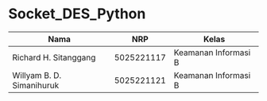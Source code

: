 # Socket_DES_Python

|Nama|NRP|Kelas|
|----|---|--------------------|
|Richard H. Sitanggang|5025221117|Keamanan Informasi B|
|Willyam B. D. Simanihuruk|5025221121|Keamanan Informasi B|